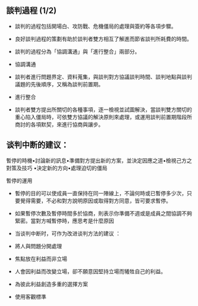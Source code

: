 ## 談判過程 (1/2)

- 談判的過程包括開場白、攻防戰、危機僵局的處理與簽約等各項步驟。

- 良好談判過程的策劃有助於談判者雙方相互了解進而節省談判所耗費的時間。

- 談判的過程分為「協調溝通」與「進行整合」兩部分。

- 協調溝通

- 談判者進行問題界定、資料蒐集，與談判對方協議談判時間、談判地點與談判議題的先後順序，又稱為談判前置期。

- 進行整合

- 談判者雙方提出所關切的各種事項，逐一檢視並試圖解決，當談判雙方關切的重心陷入僵局時，可依雙方協議的解決原則來處理，或運用談判前置期階段所商討的各項默契，來進行協商與讓步。

## 谈判中断的建议：

暫停的時機•討論新的訊息•準備對方提出新的方案，並決定因應之道•檢視己方之對策及技巧 •決定新的方向•處理迫切的僵局
 
暫停的運用

- 暫停的目的可以使成員一直保持在同一陣線上，不論何時或已暫停多少次，只要覺得需要，不必和對方說明原因或取得對方同意，皆可要求暫停。

- 如果暫停次數及暫停時間多於協商，則表示你準備不週或是成員之間協調不夠緊密。當對方喊暫停時，應思考是什麼原因

- 当谈判中断时，可作为改进谈判方法的建议
：
- 將人與問題分開處理

- 焦點放在利益而非立場

- 人會因利益而改變立場，卻不願意因堅持立場而犧牲自己的利益。

- 為彼此利益創造多重的選擇方案

- 使用客觀標準
